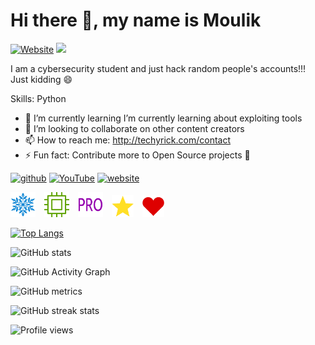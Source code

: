 # Hi there 👋, my name is Moulik
[![Website](https://img.shields.io/website?label=techyrick.com&style=for-the-badge&url=https%3A%2F%2Ftechyrick.com)](http://techyrick.com)
![](https://www.gannett-cdn.com/-mm-/fd5c5b5393c72a785789f0cd5bd20acedd2d2804/c=0-350-2659-1850/local/-/media/Phoenix/BillGoodykoontz/2014/04/24//1398388295000-Homer-Simpson.jpg?width=660&height=373&fit=crop&format=pjpg&auto=webp)

I am a cybersecurity student and just hack random people's accounts!!! Just kidding 😄

Skills: Python

- 🌱 I’m currently learning  I’m currently learning about exploiting tools 
- 👯 I’m looking to collaborate on other content creators 
- 📫 How to reach me: http://techyrick.com/contact 
- ⚡ Fun fact: Contribute more to Open Source projects 🤣 


[<img src='https://cdn.jsdelivr.net/npm/simple-icons@3.0.1/icons/github.svg' alt='github' height='40'>](https://github.com/https://github.com/moulik-source)  [<img src='https://cdn.jsdelivr.net/npm/simple-icons@3.0.1/icons/youtube.svg' alt='YouTube' height='40'>](https://www.youtube.com/channel/https://www.youtube.com/channel/UCVCzINYEgqrzToozc4dp0Bw)  [<img src='https://cdn.jsdelivr.net/npm/simple-icons@3.0.1/icons/icloud.svg' alt='website' height='40'>](http://techyrick.com)  

<a href='https://archiveprogram.github.com/'><img src='https://raw.githubusercontent.com/acervenky/animated-github-badges/master/assets/acbadge.gif' width='40' height='40'></a> <a href='https://docs.github.com/en/developers'><img src='https://raw.githubusercontent.com/acervenky/animated-github-badges/master/assets/devbadge.gif' width='40' height='40'></a> <a href='https://github.com/pricing'><img src='https://raw.githubusercontent.com/acervenky/animated-github-badges/master/assets/pro.gif' width='40' height='40'></a> <a href='https://stars.github.com/'><img src='https://raw.githubusercontent.com/acervenky/animated-github-badges/master/assets/starbadge.gif' width='35' height='35'></a> <a href='https://docs.github.com/en/github/supporting-the-open-source-community-with-github-sponsors'><img src='https://raw.githubusercontent.com/acervenky/animated-github-badges/master/assets/sponsorbadge.gif' width='35' height='35'></a> 

[![Top Langs](https://github-readme-stats.vercel.app/api/top-langs/?username=https://github.com/moulik-source)](https://github.com/anuraghazra/github-readme-stats)

![GitHub stats](https://github-readme-stats.vercel.app/api?username=https://github.com/moulik-source&show_icons=true)  

![GitHub Activity Graph](https://activity-graph.herokuapp.com/graph?username=https://github.com/moulik-source)  

![GitHub metrics](https://metrics.lecoq.io/https://github.com/moulik-source)  

![GitHub streak stats](https://github-readme-streak-stats.herokuapp.com/?user=https://github.com/moulik-source)  

![Profile views](https://gpvc.arturio.dev/https://github.com/moulik-source) 
